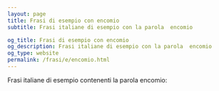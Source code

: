 ```yaml
---
layout: page
title: Frasi di esempio con encomio 
subtitle: Frasi italiane di esempio con la parola  encomio

og_title: Frasi di esempio con encomio 
og_description: Frasi italiane di esempio con la parola  encomio
og_type: website
permalink: /frasi/e/encomio.html
---
```


Frasi italiane di esempio contenenti la parola encomio:


